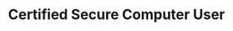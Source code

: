 ---
layout:   certificate
title:    "Certified Secure Computer User"
slug:     cscu
category: miscellaneous
issuer:   "EC-Council"
---
